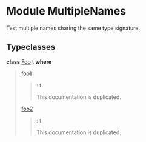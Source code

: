 # <a name="module-multiplenames-52925"></a>Module MultipleNames

Test multiple names sharing the same type signature.

## Typeclasses

<a name="class-multiplenames-foo-65985"></a>**class** [Foo](#class-multiplenames-foo-65985) t **where**

> <a name="function-multiplenames-foo1-60996"></a>[foo1](#function-multiplenames-foo1-60996)
> 
> > : t
> > 
> > This documentation is duplicated.
> 
> <a name="function-multiplenames-foo2-88479"></a>[foo2](#function-multiplenames-foo2-88479)
> 
> > : t
> > 
> > This documentation is duplicated.

